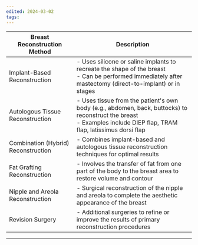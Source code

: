```yaml
---
edited: 2024-03-02
tags:
---
```

| Breast Reconstruction Method        | Description                                                                                                                                                             |
| ----------------------------------- | ----------------------------------------------------------------------------------------------------------------------------------------------------------------------- |
| Implant-Based Reconstruction        | - Uses silicone or saline implants to recreate the shape of the breast <br> - Can be performed immediately after mastectomy (direct-to-implant) or in stages            |
| Autologous Tissue Reconstruction    | - Uses tissue from the patient's own body (e.g., abdomen, back, buttocks) to reconstruct the breast <br> - Examples include DIEP flap, TRAM flap, latissimus dorsi flap |
| Combination (Hybrid) Reconstruction | - Combines implant-based and autologous tissue reconstruction techniques for optimal results                                                                            |
| Fat Grafting Reconstruction         | - Involves the transfer of fat from one part of the body to the breast area to restore volume and contour                                                               |
| Nipple and Areola Reconstruction    | - Surgical reconstruction of the nipple and areola to complete the aesthetic appearance of the breast                                                                   |
| Revision Surgery                    | - Additional surgeries to refine or improve the results of primary reconstruction procedures                                                                            |

---
